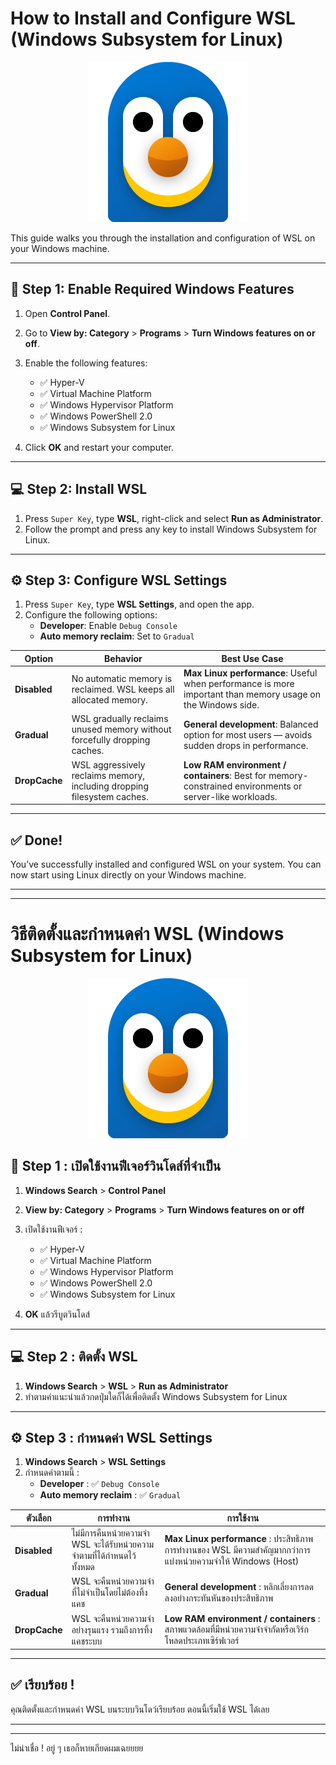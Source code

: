 # How to Install and Configure WSL (Windows Subsystem for Linux)

<p align="center">
  <img src="https://github.com/microsoft/WSL/blob/master/Images/Square44x44Logo.targetsize-256.png" alt="WSL logo"/>
</p>

This guide walks you through the installation and configuration of WSL on your Windows machine.

---

## 🔧 Step 1: Enable Required Windows Features

1. Open **Control Panel**.
2. Go to **View by: Category** > **Programs** > **Turn Windows features on or off**.
3. Enable the following features:
   - ✅ Hyper-V  
   - ✅ Virtual Machine Platform  
   - ✅ Windows Hypervisor Platform  
   - ✅ Windows PowerShell 2.0  
   - ✅ Windows Subsystem for Linux  

4. Click **OK** and restart your computer.

---

## 💻 Step 2: Install WSL

1. Press `Super Key`, type **WSL**, right-click and select **Run as Administrator**.
2. Follow the prompt and press any key to install Windows Subsystem for Linux.

---

## ⚙️ Step 3: Configure WSL Settings

1. Press `Super Key`, type **WSL Settings**, and open the app.
2. Configure the following options:
   - **Developer**: Enable `Debug Console`
   - **Auto memory reclaim**: Set to `Gradual`

| Option        | Behavior                                                                 | Best Use Case                                                                                               |
| ------------- | ------------------------------------------------------------------------ | ----------------------------------------------------------------------------------------------------------- |
| **Disabled**  | No automatic memory is reclaimed. WSL keeps all allocated memory.        | **Max Linux performance**: Useful when performance is more important than memory usage on the Windows side. |
| **Gradual**   | WSL gradually reclaims unused memory without forcefully dropping caches. | **General development**: Balanced option for most users — avoids sudden drops in performance.               |
| **DropCache** | WSL aggressively reclaims memory, including dropping filesystem caches.  | **Low RAM environment / containers**: Best for memory-constrained environments or server-like workloads.    |

---

## ✅ Done!

You’ve successfully installed and configured WSL on your system. You can now start using Linux directly on your Windows machine.

---
---

# วิธีติดตั้งและกำหนดค่า WSL (Windows Subsystem for Linux)

<p align="center">
  <img src="https://github.com/microsoft/WSL/blob/master/Images/Square44x44Logo.targetsize-256.png" alt="WSL logo"/>
</p>

## 🔧 Step 1 : เปิดใช้งานฟีเจอร์วินโดส์ที่จำเป็น

1. **Windows Search** > **Control Panel**
2. **View by: Category** > **Programs** > **Turn Windows features on or off**
3. เปิดใช้งานฟีเจอร์ :
   - ✅ Hyper-V  
   - ✅ Virtual Machine Platform  
   - ✅ Windows Hypervisor Platform  
   - ✅ Windows PowerShell 2.0  
   - ✅ Windows Subsystem for Linux  

4. **OK** แล้วรีบูตวินโดส์

---

## 💻 Step 2 : ติดตั้ง WSL

1. **Windows Search** > **WSL** > **Run as Administrator**
2. ทำตามคำแนะนำแล้วกดปุ่มใดก็ได้เพื่อติดตั้ง Windows Subsystem for Linux

---

## ⚙️ Step 3 : กำหนดค่า WSL Settings

1. **Windows Search** > **WSL Settings**
2. กำหนดค่าตามนี้ :
   - **Developer** : ✅ `Debug Console`
   - **Auto memory reclaim** : ✅ `Gradual`

| ตัวเลือก        | การทำงาน                                                 | การใช้งาน                                                                                              |
| ------------- | --------------------------------------------------------- | ----------------------------------------------------------------------------------------------------- |
| **Disabled**  | ไม่มีการคืนหน่วยความจำ WSL จะได้รับหน่วยความจำตามที่ได้กำหนดไว้ทั้งหมด | **Max Linux performance** : ประสิทธิภาพการทำงานของ WSL มีความสำคัญมากกว่าการแบ่งหน่วยความจำให้ Windows (Host) |
| **Gradual**   | WSL จะคืนหน่วยความจำที่ไม่จำเป็นโดยไม่ต้องทิ้งแคช                   | **General development** : หลิกเลี่ยงการลดลงอย่างกระทันหันของประสิทธิภาพ                                       |
| **DropCache** | WSL จะคืนหน่วยความจำอย่างรุนแรง รวมถึงการทิ้งแคชระบบ              | **Low RAM environment / containers** : สภาพแวดล้อมที่มีหน่วยความจำจำกัดหรือเวิร์กโหลดประเภทเซิร์ฟเวอร์             |


---

## ✅ เรียบร้อย !

คุณติดตั้งและกำหนดค่า WSL บนระบบวินโดว์เรียบร้อย ตอนนี้เริ่มใช้ WSL ได้เลย

---
---

ไม่น่าเชื่อ ! อยู่ ๆ เธอก็หายเกียดผมเฉยยยย
